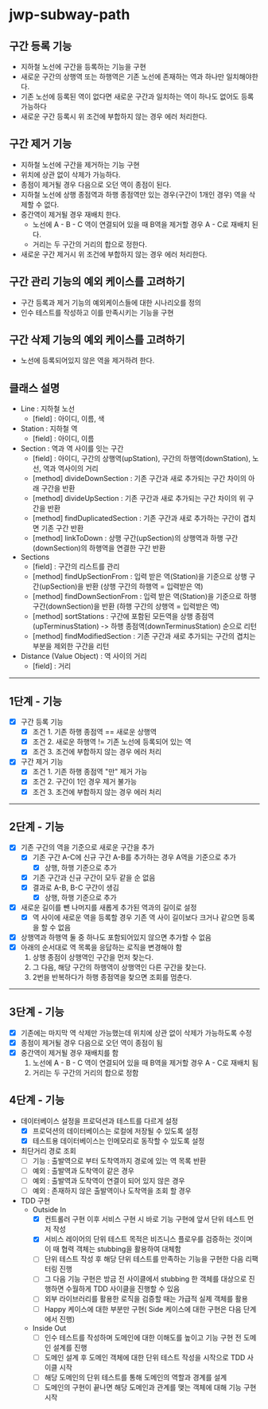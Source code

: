 # jwp-subway-path

## 구간 등록 기능

- 지하철 노선에 구간을 등록하는 기능을 구현
- 새로운 구간의 상행역 또는 하행역은 기존 노선에 존재하는 역과 하나만 일치해야한다.
- 기존 노선에 등록된 역이 없다면 새로운 구간과 일치하는 역이 하나도 없어도 등록 가능하다
- 새로운 구간 등록시 위 조건에 부합하지 않는 경우 에러 처리한다.

## 구간 제거 기능

- 지하철 노선에 구간을 제거하는 기능 구현
- 위치에 상관 없이 삭제가 가능하다.
- 종점이 제거될 경우 다음으로 오던 역이 종점이 된다.
- 지하철 노선에 상행 종점역과 하행 종점역만 있는 경우(구간이 1개인 경우) 역을 삭제할 수 없다.
- 중간역이 제거될 경우 재배치 한다.
    - 노선에 A - B - C 역이 연결되어 있을 때 B역을 제거할 경우 A - C로 재배치 된다.
    - 거리는 두 구간의 거리의 합으로 정한다.
- 새로운 구간 제거시 위 조건에 부합하지 않는 경우 에러 처리한다.

## 구간 관리 기능의 예외 케이스를 고려하기

- 구간 등록과 제거 기능의 예외케이스들에 대한 시나리오를 정의
- 인수 테스트를 작성하고 이를 만족시키는 기능을 구현

## 구간 삭제 기능의 예외 케이스를 고려하기

- 노선에 등록되어있지 않은 역을 제거하려 한다.

## 클래스 설명

- Line : 지하철 노선
    - [field] : 아이디, 이름, 색
- Station : 지하철 역
    - [field] : 아이디, 이름
- Section : 역과 역 사이를 잇는 구간
    - [field] : 아이디, 구간의 상행역(upStation), 구간의 하행역(downStation), 노선, 역과 역사이의 거리
    - [method] divideDownSection : 기존 구간과 새로 추가되는 구간 차이의 아래 구간을 반환
    - [method] divideUpSection : 기존 구간과 새로 추가되는 구간 차이의 위 구간을 반환
    - [method] findDuplicatedSection : 기존 구간과 새로 추가하는 구간이 겹치면 기존 구간 반환
    - [method] linkToDown : 상행 구간(upSection)의 상행역과 하행 구간(downSection)의 하행역을 연결한 구간 반환
- Sections
    - [field] : 구간의 리스트를 관리
    - [method] findUpSectionFrom : 입력 받은 역(Station)을 기준으로 상행 구간(upSection)을 반환 (상행 구간의 하행역 = 입력받은 역)
    - [method] findDownSectionFrom : 입력 받은 역(Station)을 기준으로 하행 구간(downSection)을 반환 (하행 구간의 상행역 = 입력받은 역)
    - [method] sortStations : 구간에 포함된 모든역을 상행 종점역(upTerminusStation) -> 하행 종점역(downTerminusStation) 순으로 리턴
    - [method] findModifiedSection : 기존 구간과 새로 추가되는 구간의 겹치는 부분을 제외한 구간을 리턴
- Distance (Value Object) : 역 사이의 거리
  - [field] : 거리

----
## 1단계 - 기능

- [x] 구간 등록 기능
    - [x] 조건 1. 기존 하행 종점역 == 새로운 상행역
    - [x] 조건 2. 새로운 하행역 != 기존 노선에 등록되어 있는 역
    - [x] 조건 3. 조건에 부합하지 않는 경우 에러 처리
- [x] 구간 제거 기능
    - [x] 조건 1. 기존 하행 종점역 "만" 제거 가능
    - [x] 조건 2. 구간이 1인 경우 제거 불가능
    - [x] 조건 3. 조건에 부합하지 않는 경우 에러 처리

----

## 2단계 - 기능

- [x] 기존 구간의 역을 기준으로 새로운 구간을 추가
    - [x] 기존 구간 A-C에 신규 구간 A-B를 추가하는 경우 A역을 기준으로 추가
        - [x] 상행, 하행 기준으로 추가
    - [x] 기존 구간과 신규 구간이 모두 같을 순 없음
    - [x] 결과로 A-B, B-C 구간이 생김
        - [x] 상행, 하행 기준으로 추가
- [x] 새로운 길이를 뺀 나머지를 새롭게 추가된 역과의 길이로 설정
    - [x] 역 사이에 새로운 역을 등록할 경우 기존 역 사이 길이보다 크거나 같으면 등록을 할 수 없음
- [x] 상행역과 하행역 둘 중 하나도 포함되어있지 않으면 추가할 수 없음
- [x] 아래의 순서대로 역 목록을 응답하는 로직을 변경해야 함
    1. 상행 종점이 상행역인 구간을 먼저 찾는다.
    2. 그 다음, 해당 구간의 하행역이 상행역인 다른 구간을 찾는다.
    3. 2번을 반복하다가 하행 종점역을 찾으면 조회를 멈춘다.

----

## 3단계 - 기능

- [x] 기존에는 마지막 역 삭제만 가능했는데 위치에 상관 없이 삭제가 가능하도록 수정
- [x] 종점이 제거될 경우 다음으로 오던 역이 종점이 됨
- [x] 중간역이 제거될 경우 재배치를 함
    1. 노선에 A - B - C 역이 연결되어 있을 때 B역을 제거할 경우 A - C로 재배치 됨
    2. 거리는 두 구간의 거리의 합으로 정함

## 4단계 - 기능

- 데이터베이스 설정을 프로덕션과 테스트를 다르게 설정
  - [x] 프로덕션의 데이터베이스는 로컬에 저장될 수 있도록 설정
  - [x] 테스트용 데이터베이스는 인메모리로 동작할 수 있도록 설정
- 최단거리 경로 조회
  - [ ] 기능 : 출발역으로 부터 도착역까지 경로에 있는 역 목록 반환
  - [ ] 예외 : 출발역과 도착역이 같은 경우
  - [ ] 예외 : 출발역과 도착역이 연결이 되어 있지 않은 경우
  - [ ] 예외 : 존재하지 않은 출발역이나 도착역을 조회 할 경우
- TDD 구현
  - Outside In
    - [x] 컨트롤러 구현 이후 서비스 구현 시 바로 기능 구현에 앞서 단위 테스트 먼저 작성
    - [x] 서비스 레이어의 단위 테스트 목적은 비즈니스 플로우를 검증하는 것이며 이 때 협력 객체는 stubbing을 활용하여 대체함
    - [ ] 단위 테스트 작성 후 해당 단위 테스트를 만족하는 기능을 구현한 다음 리팩터링 진행
    - [ ] 그 다음 기능 구현은 방금 전 사이클에서 stubbing 한 객체를 대상으로 진행하면 수월하게 TDD 사이클을 진행할 수 있음
    - [ ] 외부 라이브러리를 활용한 로직을 검증할 때는 가급적 실제 객체를 활용
    - [ ] Happy 케이스에 대한 부분만 구현( Side 케이스에 대한 구현은 다음 단계에서 진행)
  - Inside Out
    - [ ] 인수 테스트를 작성하며 도메인에 대한 이해도를 높이고 기능 구현 전 도메인 설계를 진행
    - [ ] 도메인 설계 후 도메인 객체에 대한 단위 테스트 작성을 시작으로 TDD 사이클 시작
    - [ ] 해당 도메인의 단위 테스트를 통해 도메인의 역할과 경계를 설계
    - [ ] 도메인의 구현이 끝나면 해당 도메인과 관계를 맺는 객체에 대해 기능 구현 시작
